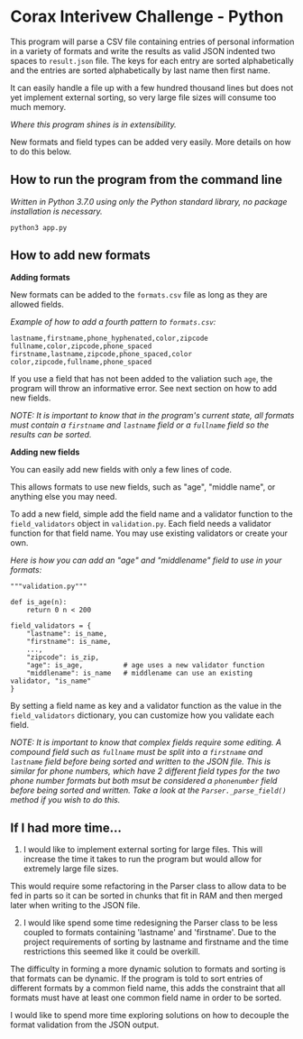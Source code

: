 # Corax Interivew Challenge - Python

This program will parse a CSV file containing entries of personal information in a variety of formats and write the results as valid JSON indented two spaces to `result.json` file. The keys for each entry are sorted alphabetically and the entries are sorted alphabetically by last name then first name.

It can easily handle a file up with a few hundred thousand lines but does not yet implement external sorting, so very large file sizes will consume too much memory.

_Where this program shines is in extensibility._  

New formats and field types can be added very easily. More details on how to do this below.

## How to run the program from the command line

_Written in Python 3.7.0 using only the Python standard library, no package installation is necessary._

`python3 app.py`

## How to add new formats

__Adding formats__

New formats can be added to the `formats.csv` file as long as they are allowed fields.

*Example of how to add a fourth pattern to `formats.csv`:*  

```
lastname,firstname,phone_hyphenated,color,zipcode
fullname,color,zipcode,phone_spaced
firstname,lastname,zipcode,phone_spaced,color
color,zipcode,fullname,phone_spaced
```

If you use a field that has not been added to the valiation such `age`, the program will throw an informative error. See next section on how to add new fields.


_NOTE: It is important to know that in the program's current state, all formats must contain a `firstname` and `lastname` field or a `fullname` field so the results can be sorted._

__Adding new fields__

You can easily add new fields with only a few lines of code. 

This allows formats to use new fields, such as "age", "middle name", or anything else you may need.  

To add a new field, simple add the field name and a validator function to the `field_validators` object in `validation.py`. Each field needs a validator function for that field name. You may use existing validators or create your own.

*Here is how you can add an "age" and "middlename" field to use in your formats:*

```
"""validation.py"""

def is_age(n):
	return 0 n < 200

field_validators = {
    "lastname": is_name,
    "firstname": is_name,
    ...,
    "zipcode": is_zip,
    "age": is_age,          # age uses a new validator function
    "middlename": is_name   # middlename can use an existing validator, "is_name"
}
```

By setting a field name as key and a validator function as the value in the `field_validators` dictionary, you can customize how you validate each field.


_NOTE: It is important to know that complex fields require some editing. A compound field such as `fullname` must be split into a `firstname` and `lastname` field before being sorted and written to the JSON file. This is similar for phone numbers, which have 2 different field types for the two phone number formats but both msut be considered a `phonenumber` field before being sorted and written. Take a look at the `Parser._parse_field()` method if you wish to do this._


## If I had more time...

1) I would like to implement external sorting for large files. This will increase the time it takes to run the program but would allow for extremely large file sizes.

This would require some refactoring in the Parser class to allow data to be fed in parts so it can be sorted in chunks that fit in RAM and then merged later when writing to the JSON file.

2) I would like spend some time redesigning the Parser class to be less coupled to formats containing 'lastname' and 'firstname'. Due to the project requirements of sorting by lastname and firstname and the time restrictions this seemed like it could be overkill. 

The difficulty in forming a more dynamic solution to formats and sorting is that formats can be dynamic. If the program is told to sort entries of different formats by a common field name, this adds the constraint that all formats must have at least one common field name in order to be sorted.

I would like to spend more time exploring solutions on how to decouple the format validation from the JSON output.